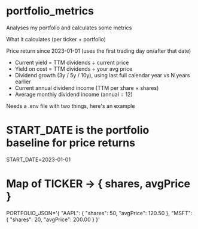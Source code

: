 # portfolio_metrics
Analyses my portfolio and calculates some metrics

What it calculates (per ticker + portfolio)

Price return since 2023-01-01 (uses the first trading day on/after that date)
- Current yield = TTM dividends ÷ current price
- Yield on cost = TTM dividends ÷ your avg price
- Dividend growth (3y / 5y / 10y), using last full calendar year vs N years earlier
- Current annual dividend income (TTM per share × shares)
- Average monthly dividend income (annual ÷ 12)

Needs a .env file with two things, here's an example

# START_DATE is the portfolio baseline for price returns
START_DATE=2023-01-01

# Map of TICKER -> { shares, avgPrice }
PORTFOLIO_JSON='{
  "AAPL": { "shares": 50, "avgPrice": 120.50 },
  "MSFT": { "shares": 20, "avgPrice": 200.00 }
}'
